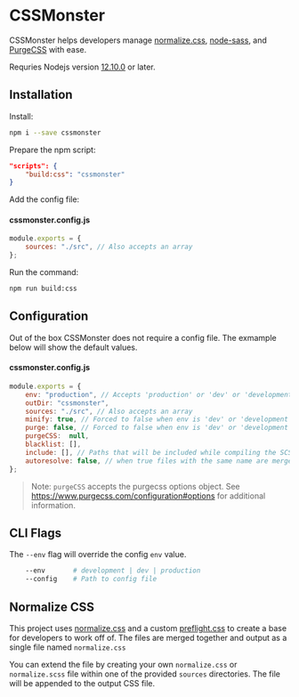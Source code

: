# CSSMonster

CSSMonster helps developers manage [normalize.css](https://www.npmjs.com/package/normalize.css?activeTab=versions), [node-sass](https://www.npmjs.com/package/node-sass), and [PurgeCSS](https://www.npmjs.com/package/purgecss) with ease.

Requries Nodejs version [12.10.0](https://nodejs.org/en/download/) or later.

## Installation

Install:

```bash
npm i --save cssmonster
```

Prepare the npm script:

```json
"scripts": {
    "build:css": "cssmonster"
}
```

Add the config file:

#### cssmonster.config.js

```javascript
module.exports = {
    sources: "./src", // Also accepts an array
};
```

Run the command:

```bash
npm run build:css
```

## Configuration

Out of the box CSSMonster does not require a config file. The exmample below will show the default values.

#### cssmonster.config.js

```javascript
module.exports = {
    env: "production", // Accepts 'production' or 'dev' or 'development', is overridden by the --env flag
    outDir: "cssmonster",
    sources: "./src", // Also accepts an array
    minify: true, // Forced to false when env is 'dev' or 'development' -- setting to false disables on production
    purge: false, // Forced to false when env is 'dev' or 'development' -- setting to false disables on produciton
    purgeCSS:  null,
    blacklist: [],
    include: [], // Paths that will be included while compiling the SCSS
    autoresolve: false, // when true files with the same name are merged together
};
```

> Note: `purgeCSS` accepts the purgecss options object. See https://www.purgecss.com/configuration#options for additional information.

## CLI Flags

The `--env` flag will override the config `env` value.

```bash
    --env       # development | dev | production
    --config    # Path to config file
```

## Normalize CSS

This project uses [normalize.css](https://github.com/necolas/normalize.css) and a custom [preflight.css](https://github.com/codewithkyle/cssmonster/blob/master/preflight.css) to create a base for developers to work off of. The files are merged together and output as a single file named `normalize.css`

You can extend the file by creating your own `normalize.css` or `normalize.scss` file within one of the provided `sources` directories. The file will be appended to the output CSS file.
